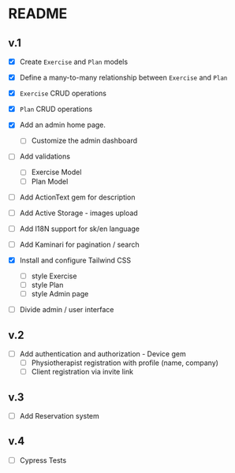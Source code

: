 # README

## v.1

- [x] Create `Exercise` and `Plan` models
- [x] Define a many-to-many relationship between `Exercise` and `Plan`
- [x] `Exercise` CRUD operations
- [x] `Plan` CRUD operations
- [x] Add an admin home page.
  - [ ] Customize the admin dashboard

- [ ] Add validations
  - [ ] Exercise Model
  - [ ] Plan Model

- [ ] Add ActionText gem for description
- [ ] Add Active Storage - images upload
- [ ] Add I18N support for sk/en language
- [ ] Add Kaminari for pagination / search

- [x] Install and configure Tailwind CSS
  - [ ] style Exercise
  - [ ] style Plan
  - [ ] style Admin page

- [ ] Divide admin / user interface

## v.2

- [ ] Add authentication and authorization - Device gem
  - [ ] Physiotherapist registration with profile (name, company)
  - [ ] Client registration via invite link

## v.3

- [ ] Add Reservation system

## v.4

- [ ] Cypress Tests
